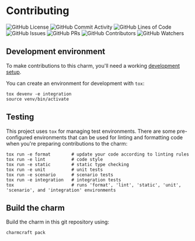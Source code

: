 # Contributing
![GitHub License](https://img.shields.io/github/license/canonical/kiali-k8s-operator)
![GitHub Commit Activity](https://img.shields.io/github/commit-activity/y/canonical/kiali-k8s-operator)
![GitHub Lines of Code](https://img.shields.io/tokei/lines/github/canonical/kiali-k8s-operator)
![GitHub Issues](https://img.shields.io/github/issues/canonical/kiali-k8s-operator)
![GitHub PRs](https://img.shields.io/github/issues-pr/canonical/kiali-k8s-operator)
![GitHub Contributors](https://img.shields.io/github/contributors/canonical/kiali-k8s-operator)
![GitHub Watchers](https://img.shields.io/github/watchers/canonical/kiali-k8s-operator?style=social)

## Development environment

To make contributions to this charm, you'll need a working [development setup](https://juju.is/docs/sdk/dev-setup).

You can create an environment for development with `tox`:

```shell
tox devenv -e integration
source venv/bin/activate
```

## Testing

This project uses `tox` for managing test environments. There are some pre-configured environments
that can be used for linting and formatting code when you're preparing contributions to the charm:

```shell
tox run -e format        # update your code according to linting rules
tox run -e lint          # code style
tox run -e static        # static type checking
tox run -e unit          # unit tests
tox run -e scenario      # scenario tests
tox run -e integration   # integration tests
tox                      # runs 'format', 'lint', 'static', 'unit', 'scenario', and 'integration' environments
```

## Build the charm

Build the charm in this git repository using:

```shell
charmcraft pack
```
